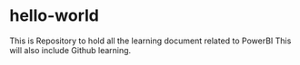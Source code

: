 # hello-world
This is Repository to hold all the learning document related to PowerBI
This will also include Github learning.
